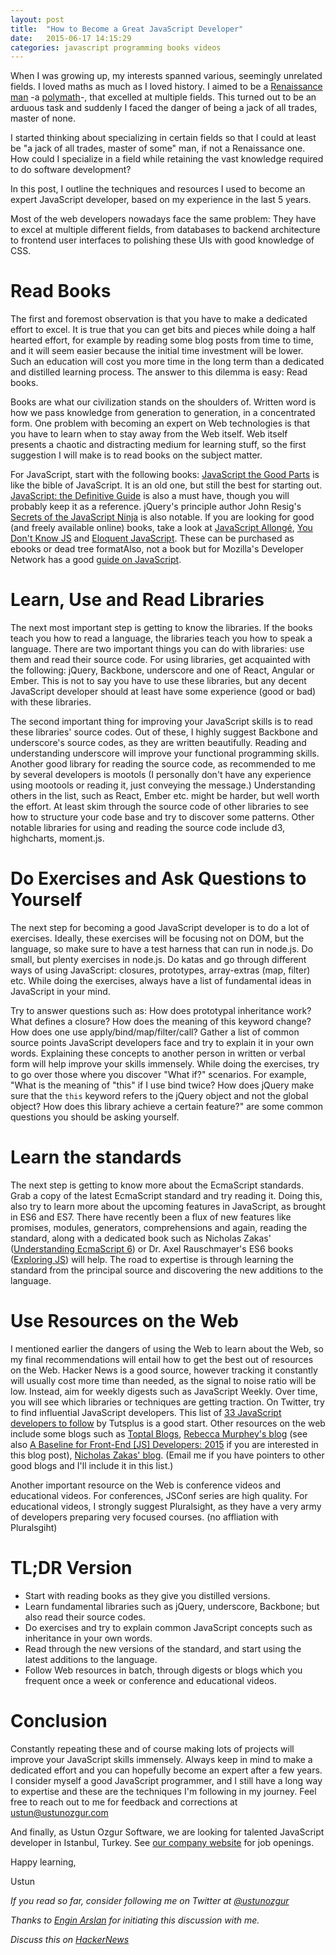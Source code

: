 ```yaml
---
layout: post
title:  "How to Become a Great JavaScript Developer"
date:   2015-06-17 14:15:29
categories: javascript programming books videos
---
```


When I was growing up, my interests spanned various, seemingly unrelated
fields. I loved maths as much as I loved history. I aimed to be a [Renaissance
man](https://en.wikipedia.org/wiki/Renaissance_Man) -a [polymath](https://en.wikipedia.org/wiki/Polymath)-, that excelled at multiple fields. This turned out to be an
arduous task and suddenly I faced the danger of being a jack of all trades,
master of none.

I started thinking about specializing in certain fields so that I could at
least be "a jack of all trades, master of some" man, if not a Renaissance
one. How could I specialize in a field while retaining the vast knowledge
required to do software development?

In this post, I outline the techniques and resources I used to become an
expert JavaScript developer, based on my experience in the last 5 years.

Most of the web developers nowadays face the same problem: They have to excel
at multiple different fields, from databases to backend architecture to
frontend user interfaces to polishing these UIs with good knowledge of CSS.

# Read Books
The first and foremost observation is that you have to make a dedicated effort
to excel. It is true that you can get bits and pieces while doing a half
hearted effort, for example by reading some blog posts from time to time, and
it will seem easier because the initial time investment will be lower. Such an
education will cost you more time in the long term than a dedicated and
distilled learning process. The answer to this dilemma is easy: Read books.

Books are what our civilization stands on the shoulders of. Written word is
how we pass knowledge from generation to generation, in a concentrated
form. One problem with becoming an expert on Web technologies is that you have
to learn when to stay away from the Web itself. Web itself presents a chaotic
and distracting medium for learning stuff, so the first suggestion I will make
is to read books on the subject matter.

For JavaScript, start with the following books: [JavaScript the Good Parts](http://shop.oreilly.com/product/9780596517748.do) is
like the bible of JavaScript. It is an old one, but still the best for
starting out. [JavaScript: the Definitive Guide](http://shop.oreilly.com/product/9780596805531.do) is also a must have, though you
will probably keep it as a reference. jQuery's principle author John Resig's
[Secrets of the JavaScript Ninja](www.manning.com/resig/) is also notable. If
you are looking for good (and freely available online) books, take a look at
[JavaScript Allongé](https://leanpub.com/javascript-allonge/),
[You Don't Know JS](https://github.com/getify/You-Dont-Know-JS) and
[Eloquent JavaScript](http://eloquentjavascript.net/). These can be purchased
as ebooks or dead tree formatAlso, not a book but for Mozilla's Developer
Network has a good
[guide on JavaScript](https://developer.mozilla.org/en-US/docs/Web/JavaScript/Guide).

# Learn, Use and Read Libraries

The next most important step is getting to know the libraries. If the books
teach you how to read a language, the libraries teach you how to speak a
language. There are two important things you can do with libraries: use them
and read their source code. For using libraries, get acquainted with the
following: jQuery, Backbone, underscore and one of React, Angular or
Ember. This is not to say you have to use these libraries, but any decent
JavaScript developer should at least have some experience (good or bad) with
these libraries.

The second important thing for improving your JavaScript skills is to read
these libraries' source codes. Out of these, I highly suggest Backbone and
underscore's source codes, as they are written beautifully. Reading and
understanding underscore will improve your functional programming
skills. Another good library for reading the source code, as recommended to me
by several developers is mootols (I personally don't have any experience using
mootools or reading it, just conveying the message.)  Understanding others in
the list, such as React, Ember etc. might be harder, but well worth the
effort. At least skim through the source code of other libraries to see how to
structure your code base and try to discover some patterns. Other notable
libraries for using and reading the source code include d3, highcharts,
moment.js.

# Do Exercises and Ask Questions to Yourself

The next step for becoming a good JavaScript developer is to do a lot of
exercises. Ideally, these exercises will be focusing not on DOM, but the
language, so make sure to have a test harness that can run in node.js. Do
small, but plenty exercises in node.js. Do katas and go through different ways
of using JavaScript: closures, prototypes, array-extras (map, filter)
etc. While doing the exercises, always have a list of fundamental ideas in
JavaScript in your mind.

Try to answer questions such as: How does prototypal inheritance work? What
defines a closure? How does the meaning of this keyword change? How does one
use apply/bind/map/filter/call? Gather a list of common source points
JavaScript developers face and try to explain it in your own words. Explaining
these concepts to another person in written or verbal form will help improve
your skills immensely. While doing the exercises, try to go over those where
you discover "What if?" scenarios. For example, "What is the meaning of "this"
if I use bind twice? How does jQuery make sure that the `this` keyword refers
to the jQuery object and not the global object? How does this library achieve
a certain feature?" are some common questions you should be asking yourself.

# Learn the standards

The next step is getting to know more about the EcmaScript standards. Grab a
copy of the latest EcmaScript standard and try reading it. Doing this, also
try to learn more about the upcoming features in JavaScript, as brought in ES6
and ES7. There have recently been a flux of new features like promises,
modules, generators, comprehensions and again, reading the standard, along
with a dedicated book such as Nicholas Zakas'
([Understanding EcmaScript 6](https://leanpub.com/understandinges6)) or
Dr. Axel Rauschmayer's ES6 books ([Exploring JS](http://exploringjs.com/))
will help. The road to expertise is through learning the standard from the
principal source and discovering the new additions to the language.


# Use Resources on the Web

I mentioned earlier the dangers of using the Web to learn about the Web, so my
final recommendations will entail how to get the best out of resources on the
Web. Hacker News is a good source, however tracking it constantly will usually
cost more time than needed, as the signal to noise ratio will be low. Instead,
aim for weekly digests such as JavaScript Weekly. Over time, you will see
which libraries or techniques are getting traction. On Twitter, try to find
influential JavaScript developers. This list of
[33 JavaScript developers to follow](http://code.tutsplus.com/articles/33-developers-you-must-subscribe-to-as-a-javascript-junkie--net-18151)
by Tutsplus is a good start. Other resources on the web include some blogs
such as [Toptal Blogs](http://www.toptal.com/section/front-end),
[Rebecca Murphey's blog](http://rmurphey.com/) (see also
[A Baseline for Front-End [JS] Developers:
2015](http://rmurphey.com/blog/2015/03/23/a-baseline-for-front-end-developers-2015/)
if you are interested in this blog post),
[Nicholas Zakas' blog](http://www.nczonline.net/). (Email me if you have
pointers to other good blogs and I'll include it in this list.)

Another important resource on the Web is conference videos and educational videos. For conferences, JSConf series are high quality. For educational videos, I strongly suggest Pluralsight, as they have a very army of developers preparing very focused courses. (no affliation with Pluralsgiht)

# TL;DR Version

- Start with reading books as they give you distilled versions.
- Learn fundamental libraries such as jQuery, underscore, Backbone; but also read their source codes.
- Do exercises and try to explain common JavaScript concepts such as inheritance in your own words.
- Read through the new versions of the standard, and start using the latest additions to the language.
- Follow Web resources in batch, through digests or blogs which you frequent once a week or conference and educational videos.

# Conclusion
Constantly repeating these and of course making lots of projects will improve
your JavaScript skills immensely. Always keep in mind to make a dedicated
effort and you can hopefully become an expert after a few years. I consider myself a good JavaScript programmer, and I still have a long way to expertise and these are the techniques I'm following in my journey. Feel free to reach out to me for feedback and corrections at <a mailto="ustun@ustunozgur.com ">ustun@ustunozgur.com</a>

And finally, as Ustun Ozgur Software, we are looking for talented JavaScript developer in Istanbul, Turkey. See [our company website](http://ustunozgur.com) for job openings.

Happy learning,

Ustun

*If you read so far, consider following me on Twitter at [@ustunozgur](http://twitter.com/ustunozgur)*

*Thanks to [Engin Arslan](http://enginarslan.com/) for initiating this discussion with me.*

*Discuss this on [HackerNews]()*
